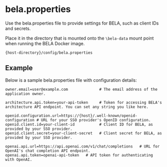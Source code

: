 # bela.properties

Use the bela.properties file to provide settings for BELA, such as client IDs and secrets.

Place it in the directory that is mounted onto the `\bela-data` mount point 
when running the BELA Docker image.
```
{host-directory}/config/bela.properties
```

## Example

Below is a sample bela.properties file with configuration details:

```properties
owner.email=user@example.com              # The email address of the application owner.

architecture.api.token=your-api-token     # Token for accessing BELA's architecture API endpoint. You can set any string you like here.

openid.configuration.url=https://{host}/.well-known/openid-configuration # URL for your SSO provider's OpenID configuration.
openid.client.id=your-client-id           # Client ID for BELA, as provided by your SSO provider.
openid.client.secret=your-client-secret   # Client secret for BELA, as provided by your SSO provider.

openai.api.url=https://api.openai.com/v1/chat/completions   # URL for OpenAI's chat completion API endpoint.
openai.api.token=openai-api-token   # API token for authenticating with OpenAI.
```
